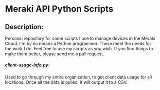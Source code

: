 # Meraki API Python Scripts

## Description:
Personal repository for some scripts I use to manage devices in the Meraki Cloud. I'm by no means a Python programmer. These meet the needs for the work I do. Feel free to use my scripts as you wish. If you find things to make them better, please send me a pull request. 

##### client-usage-info.py:

Used to go through my entire organization, to get client data usage for all locations. Once all the data is pulled, it will output it to a CSV.
